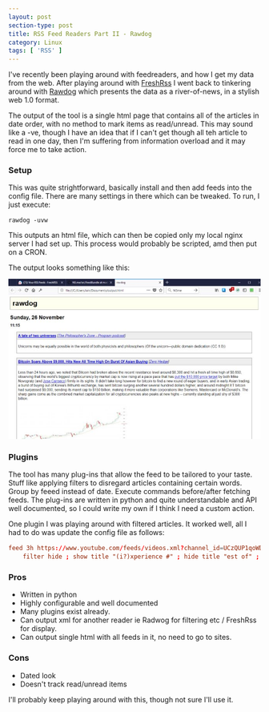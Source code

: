 ```yaml
---
layout: post
section-type: post
title: RSS Feed Readers Part II - Rawdog
category: Linux
tags: [ 'RSS' ]
---
```


I've recently been playing around with feedreaders, and how I get my data from the web.  After playing around with [FreshRss](FreshRSS.html) 
I went back to tinkering around with [Rawdog](https://offog.org/code/rawdog/) which presents the data as a river-of-news, in a stylish web 1.0 format.

The output of the tool is a single html page that contains all of the articles in date order, with no method to mark items as read/unread.  This may
sound like a -ve, though I have an idea that if I can't get though all teh article to read in one day, then I'm suffering from information overload 
and it may force me to take action.

### Setup

This was quite strightforward, basically install and then add feeds into the config file.  There are many settings in there which can be tweaked. 
To run, I just execute:

	rawdog -uvw

This outputs an html file, which can then be copied only my local nginx server I had set up.  This process would probably be scripted, amd then put 
on a CRON. 

The output looks something like this:

![Rawdog](/img/2017/20171125_rawdog.jpg)

### Plugins
 
The tool has many plug-ins that allow the feed to be tailored to your taste.  Stuff like applying filters to disregard articles containing certain 
words.  Group by feeed instead of date. Execute commands before/after fetching feeds.  The plug-ins are written in python and quite understandable 
and API well documented, so I could write my own if I think I need a custom action.

One plugin I was playing around with filtered articles.  It worked well, all I had to do was update the config file as follows:

```conf
feed 3h https://www.youtube.com/feeds/videos.xml?channel_id=UCzQUP1qoWDoEbmsQxvdjxgQ 
	filter hide ; show title "(i?)xperience #" ; hide title "est of" ; hide summary "(i?)comedian" 
```

### Pros

- Written in python
- Highly configurable and well documented
- Many plugins exist already. 
- Can output xml for another reader ie Radwog for filtering etc / FreshRss for display.
- Can output single html with all feeds in it, no need to go to sites.

### Cons

- Dated look
- Doesn't track read/unread items 


I'll probably keep playing around with this, though not sure I'll use it.
